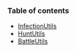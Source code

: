 ### Table of contents
- [InfectionUtils](https://github.com/BzzzThe18th/HoneyLib/blob/main/Docs/Utils/GamemodeUtils/InfectionUtils.md)
- [HuntUtils](https://github.com/BzzzThe18th/HoneyLib/blob/main/Docs/Utils/GamemodeUtils/HuntUtils.md)
- [BattleUtils](https://github.com/BzzzThe18th/HoneyLib/blob/main/Docs/Utils/GamemodeUtils/BattleUtils.md)
